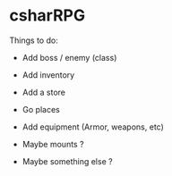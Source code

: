 # csharRPG


Things to do:

- Add boss / enemy (class)
- Add inventory
- Add a store
- Go places
- Add equipment (Armor, weapons, etc)

- Maybe mounts ?
- Maybe something else ?
